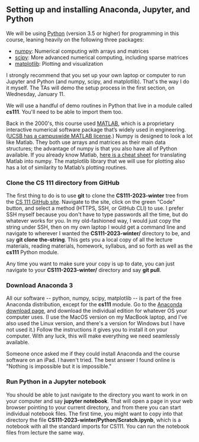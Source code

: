## Setting up and installing Anaconda, Jupyter, and Python

We will be using [Python](https://docs.python.org/3/) (version 3.5 or higher) for programming in this course, leaning heavily on the following three packages:
- [numpy](https://numpy.org/doc/stable/): Numerical computing with arrays and matrices
- [scipy](https://docs.scipy.org/doc/scipy/reference/): More advanced numerical computing, including sparse matrices
- [matplotlib](https://matplotlib.org/stable/contents.html): Plotting and visualization

I strongly recommend that you set up your own laptop or computer
to run Jupyter and Python (and numpy, scipy, and matplotlib).
That's the way I do it myself. The TAs will demo the setup process
in the first section, on Wednesday, January 11.

We will use a handful of demo routines in Python that live in a
module called **cs111**. You'll need to be able to import them too.

Back in the 2000's, this course used [MATLAB](https://www.mathworks.com/products/matlab.html), which is a proprietary
interactive numerical software package that’s widely used in
engineering. ([UCSB has a campuswide MATLAB license](https://www.software.ucsb.edu/info/matlab).) Numpy is
designed to look a lot like Matlab. They both use arrays and matrices
as their main data structures; the advantage of numpy is that you
also have all of Python available. If you already know Matlab, [here
is a cheat sheet](https://numpy.org/doc/stable/user/numpy-for-matlab-users.html) for translating Matlab into numpy. The matplotlib
library that we will use for plotting also has a lot of similarity
to Matlab’s plotting routines.

### Clone the CS 111 directory from GitHub

The first thing to do is to use **git** to clone the **CS111-2023-winter** tree from the [CS 111 GitHub site](https://github.com/johnrgilbert/CS111-2023-winter/tree/main).
Navigate to the site, click on the green "Code" button, and select
a method (HTTPS, SSH, or GitHub CLI) to use. I prefer SSH myself
because you don't have to type passwords all the time, but do
whatever works for you. In my old-fashioned way, I would just copy
the string under SSH, then on my own laptop I would get a command
line and navigate to wherever I wanted the **CS111-2023-winter/**
directory to be, and say **git clone the-string**.
This gets you a local copy of all the lecture materials, reading materials,
homework, syllabus, and so forth as well as the **cs111** Python module.

Any time you want to make sure your copy is up to date,
you can just navigate to your **CS111-2023-winter/** directory
and say **git pull**. 

### Download Anaconda 3

All our software -- python, numpy, scipy, matplotlib -- is
part of the free Anaconda distribution, except for the **cs111** module.
Go to the [Anaconda download page](https://www.anaconda.com/products/individual#Downloads), and download the individual edition for whatever OS your
computer uses. (I use the MacOS version on my MacBook laptop, and I've
also used the Linux version, and there's a version for Windows but I
have not used it.) Follow the instructions it gives you to install it 
on your computer. With any luck, this will make everything we need
seamlessly available.

Someone once asked me if they could install Anaconda and the course 
software on an iPad. I haven't tried. The best answer I found online 
is "Nothing is impossible but it is impossible."

### Run Python in a Jupyter notebook

You should be able to just navigate to the directory you want to work in
on your computer and say **jupyter notebook**. 
That will open a page in your web browser pointing to your current 
directory, and from there you can start individual notebook files.
The first time, you might want to copy into that directory the file 
**CS111-2023-winter/Python/Scratch.ipynb**, which is a notebook with all
the standard imports for CS111.
You can run the notebook files from lecture the same way.
